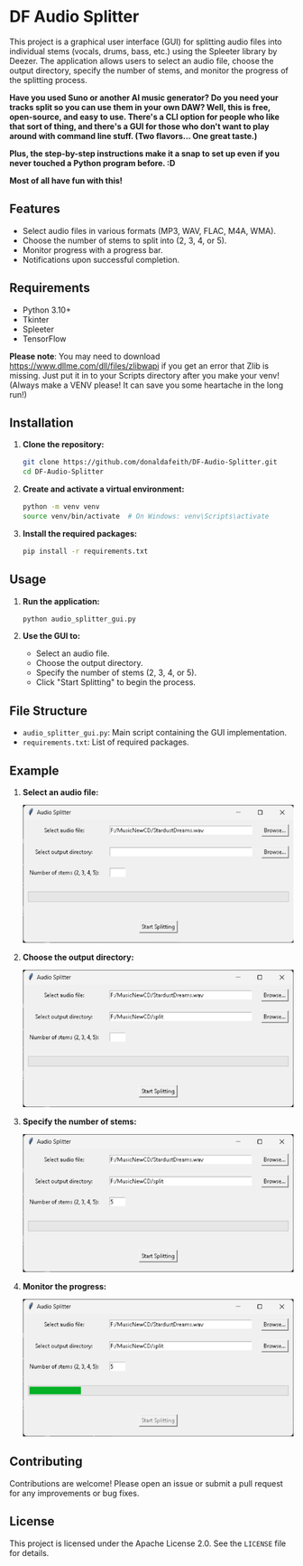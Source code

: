 # DF Audio Splitter

This project is a graphical user interface (GUI) for splitting audio files into individual stems (vocals, drums, bass, etc.) using the Spleeter library by Deezer. The application allows users to select an audio file, choose the output directory, specify the number of stems, and monitor the progress of the splitting process.

**Have you used Suno or another AI music generator? Do you need your tracks split so you can use them in your own DAW? Well, this is free, open-source, and easy to use. There's a CLI option for people who like that sort of thing, and there's a GUI for those who don't want to play around with command line stuff. (Two flavors... One great taste.)**

**Plus, the step-by-step instructions make it a snap to set up even if you never touched a Python program before. :D**

**Most of all have fun with this!**


## Features

- Select audio files in various formats (MP3, WAV, FLAC, M4A, WMA).
- Choose the number of stems to split into (2, 3, 4, or 5).
- Monitor progress with a progress bar.
- Notifications upon successful completion.

## Requirements

- Python 3.10+
- Tkinter
- Spleeter
- TensorFlow

**Please note**: You may need to download https://www.dllme.com/dll/files/zlibwapi if you get an error that Zlib is missing. Just put it in to your Scripts directory after you make your venv! (Always make a VENV please! It can save you some heartache in the long run!)

## Installation

1. **Clone the repository:**

    ```bash
    git clone https://github.com/donaldafeith/DF-Audio-Splitter.git
    cd DF-Audio-Splitter
    ```

2. **Create and activate a virtual environment:**

    ```bash
    python -m venv venv
    source venv/bin/activate  # On Windows: venv\Scripts\activate
    ```

3. **Install the required packages:**

    ```bash
    pip install -r requirements.txt
    ```

## Usage

1. **Run the application:**

    ```bash
    python audio_splitter_gui.py
    ```

2. **Use the GUI to:**

    - Select an audio file.
    - Choose the output directory.
    - Specify the number of stems (2, 3, 4, or 5).
    - Click "Start Splitting" to begin the process.

## File Structure

- `audio_splitter_gui.py`: Main script containing the GUI implementation.
- `requirements.txt`: List of required packages.

## Example

1. **Select an audio file:**

    ![Select File](screenshots/select_file.png)

2. **Choose the output directory:**

    ![Select Directory](screenshots/select_directory.png)

3. **Specify the number of stems:**

    ![Specify Stems](screenshots/specify_stems.png)

4. **Monitor the progress:**

    ![Progress](screenshots/progress.png)

## Contributing

Contributions are welcome! Please open an issue or submit a pull request for any improvements or bug fixes.

## License

This project is licensed under the Apache License 2.0. See the `LICENSE` file for details.

